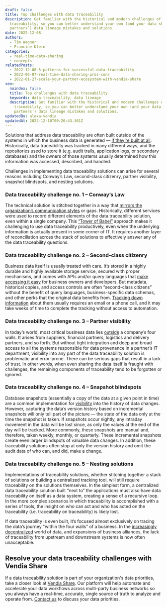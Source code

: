 ```yaml
---
draft: false
title: Top challenges with data traceability
description: Get familiar with the historical and modern challenges of data
  traceability, so you can better understand your own (and your data sharing
  partners’) data lineage mistakes and solutions.
date: 2022-12-08
authors:
  - Tim Wagner
  - Francine Klein
categories:
  - real-time-data-sharing
  - concepts
relatedPosts:
  - 2022-12-08-5-patterns-for-successful-data-traceability
  - 2022-06-07-real-time-data-sharing-pros-cons
  - 2022-01-27-scale-your-partner-ecosystem-with-vendia-share
seo:
  noindex: false
  title: Top challenges with data traceability
  keywords: data traceability, data lineage
  description: Get familiar with the historical and modern challenges of data
    traceability, so you can better understand your own (and your data sharing
    partners’) data lineage mistakes and solutions.
updatedBy: alexa-vendia
updatedAt: 2022-12-10T00:20:43.301Z
---
```


Solutions that address data traceability are often built outside of the systems in which the business data is generated — [if they’re built at all](https://www.vendia.com/blog/5-patterns-for-successful-data-traceability). Historically, data traceability was tracked in many different ways, and the repositories used to store it (e.g. audit trails, application logs, or secondary databases) and the owners of those systems usually determined how this information was accessed, described, and handled.  

Challenges in implementing data traceability solutions can arise for several reasons including Conway’s Law, second-class citizenry, partner visibility, snapshot blindspots, and nesting solutions.

### Data traceability challenge no. 1 – Conway’s Law

The technical solution is stitched together in a way that [mirrors the organization’s communication styles](https://www.melconway.com/Home/Conways_Law.html) or gaps. Historically, different services were used to record different elements of the data traceability solution, even within a single company. This [“Tower of Babel”](https://en.wikipedia.org/wiki/Tower_of_Babel) approach makes it challenging to use data traceability productively, even when the underlying information is actually present in some corner of IT. It requires another layer of reconciliation across the stack of solutions to effectively answer any of the data traceability questions.

### Data traceability challenge no. 2 – Second-class citizenry

Business data itself is usually treated with care. It’s stored in a highly durable and highly available storage service, secured with proper mechanisms, and comes with APIs and/or query languages that [make accessing it easy](https://www.vendia.com/blog/top-10-data-modeling-techniques) for business owners and developers. But metadata, historical copies, and access controls are often “second-class citizens” without the benefit of query languages, business-specific data schemas, and other perks that the original data benefits from. [Tracking down information](https://www.vendia.com/blog/blockchain-mortgage-services) about them usually requires an email or a phone call, and it may take weeks of time to complete the tracking without access to automation.

### Data traceability challenge no. 3 – Partner visibility

In today’s world, most critical business data lies [outside](https://www.vendia.com/blog/b2b-data-sharing) a company’s four walls. It arises from suppliers, financial partners, logistics and delivery partners, and so forth. But without tight integration and deep and broad access to all the systems responsible for data provenance in a partner’s IT department, visibility into any part of the data traceability solution is problematic and error-prone. There can be serious gaps that result in a lack of trust. In other words, when even sharing the data itself is fraught with challenges, the remaining components of traceability tend to be forgotten or ignored.

### Data traceability challenge no. 4 – Snapshot blindspots

Database snapshots (essentially a copy of the data at a given point in time) are a common implementation for [visibility](https://www.vendia.com/blog/how-blockchain-makes-supply-chains-predictable) into the history of data changes. However, capturing the data’s version history based on incremental snapshots will only tell part of the picture — the state of the data only at the time the snapshot is taken. If snapshots occur nightly, any intraday movement in the data will be lost since, as only the values at the end of the day will be tracked. More commonly, these snapshots are manual and, therefore, taken weekly, monthly, or quarterly. These incremental snapshots create even larger blindspots of valuable data changes. In addition, these traceability solutions often stop at only the version history and omit the audit data of who can, and did, make a change.

### Data traceability challenge no. 5 – Nesting solutions

Implementations of traceability solutions, whether stitching together a stack of solutions or building a centralized tracking tool, will still require traceability on the solutions themselves. In the simplest form, a centralized data traceability solution built “next to” the applications must also have data traceability on itself as a data system, creating a sense of a recursive loop. In the more complex scenarios in which traceability is accomplished with a series of tools, the insight on who can act and who has acted on the traceability (i.e. traceability on traceability) is likely lost.

If data traceability is even built, it’s focused almost exclusively on tracing the data’s journey "within the four walls" of a business. In the [increasingly decentralized](https://www.vendia.com/blog/shared-data-architecture) world of data, and expansions of business alliances, the lack of traceability from upstream and downstream systems is now often unacceptable.

## Resolve your data traceability challenges with Vendia Share

If a data traceability solution is part of your organization's data priorities, take a closer look at [Vendia Share](https://vendia.com/product). Our platform will help automate and accelerate your data workflows across multi-party business networks so you always have a real-time, accurate, single source of truth to analyze and operate from. [Contact us](https://vendia.com/contact-us) to discuss your data priorities.
